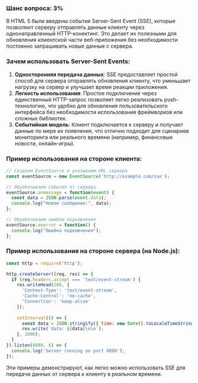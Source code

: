 ### Шанс вопроса: 3%

В HTML 5 были введены события Server-Sent Event (SSE), которые позволяют серверу отправлять данные клиенту через однонаправленный HTTP-конектинг. Это делает их полезными для обновления клиентской части веб-приложения без необходимости постоянно запрашивать новые данные с сервера.

### Зачем использовать Server-Sent Events:

1. **Односторонняя передача данных**: SSE предоставляет простой способ для сервера отправлять обновления клиенту, что уменьшает нагрузку на сервер и улучшает время реакции приложения.
2. **Легкость использования**: Простое подключение через единственный HTTP-запрос позволяет легко реализовать push-технологию, что удобно для обновления пользовательского интерфейса без необходимости использования фреймворков или сложных библиотек.
3. **Событийная модель**: Клиент подключается к серверу и получает данные по мере их появления, что отлично подходит для сценариев мониторинга или реального времени (например, финансовые новости, онлайн-игры).

### Пример использования на стороне клиента:
```javascript
// Создаем EventSource и указываем URL сервера
const eventSource = new EventSource('http://example.com/sse');

// Обрабатываем события от сервера
eventSource.onmessage = function(event) {
  const data = JSON.parse(event.data);
  console.log("Новое сообщение:", data);
};

// Обрабатываем ошибки подключения
eventSource.onerror = function() {
  console.log("Ошибка подключения");
};
```

### Пример использования на стороне сервера (на Node.js):
```javascript
const http = require('http');

http.createServer((req, res) => {
  if (req.headers.accept === 'text/event-stream') {
    res.writeHead(200, {
      'Content-Type': 'text/event-stream',
      'Cache-Control': 'no-cache',
      'Connection': 'keep-alive'
    });
    
    setInterval(() => {
      const data = JSON.stringify({ time: new Date().toLocaleTimeString() });
      res.write(`data: ${data}\n\n`);
    }, 1000);
  }
}).listen(8080, () => {
  console.log('Server running on port 8080');
});
```

Эти примеры демонстрируют, как легко можно использовать SSE для передачи данных от сервера к клиенту в реальном времени.